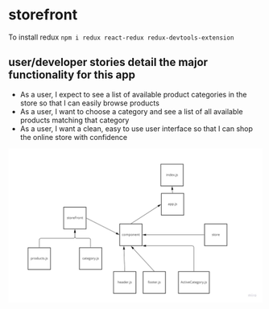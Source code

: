 # storefront

To install redux
`npm i redux react-redux redux-devtools-extension`

## user/developer stories detail the major functionality for this app

+ As a user, I expect to see a list of available product categories in the store so that I can easily browse products
+ As a user, I want to choose a category and see a list of all available products matching that category
+ As a user, I want a clean, easy to use user interface so that I can shop the online store with confidence

![UML](./uml/uml-36.jpg)


